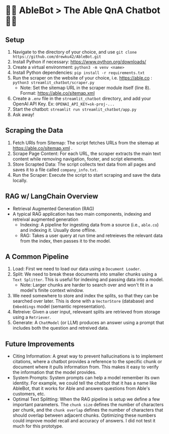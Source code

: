 # 🌟🤖 AbleBot > The Able QnA Chatbot 🤖🌟

## Setup
1. Navigate to the directory of your choice, and use `git clone https://github.com/drewku42/AbleBot.git`
2. Install Python if necessary: https://www.python.org/downloads/
3. Create a virtual environment: `python3 -m venv <name>`
4. Install Python dependencies: `pip install -r requirements.txt`
5. Run the scraper on the website of your choice, i.e. https://able.co : `python3 streamlit_chatbot/scraper.py`
   - Note: Set the sitemap URL in the scraper module itself (line 8). Format: https://able.co/sitemap.xml
7. Create a `.env` file in the `streamlit_chatbot` directory, and add your OpenAI API Key. Ex: `OPENAI_API_KEY=sk-proj-...`
8. Start the chatbot: `streamlit run streamlit_chatbot/app.py`
9. Ask away!

## Scraping the Data
1. Fetch URls from Sitemap: The script fetches URLs from the sitemap at https://able.co/sitemap.xml .
2. Scrape Page Content: For each URL, the scraper extracts the main text content while removing navigation, footer, and script elements.
3. Store Scrapted Data: The script collects text data from all pages and saves it to a file called `company_info.txt`.
4. Run the Scraper: Execute the script to start scraping and save the data locally.

## RAG w/ LangChain Overview
- Retrieval Augmented Generation (RAG)
- A typical RAG application has two main components, indexing and retreival augmented generation
    - Indexing: A pipeline for ingesting data from a source (i.e., `able.co`) and indexing it. Usually done offline.
    - RAG: Takes a user query at run time and retreieves the relevant data from the index, then passes it to the model.

## A Common Pipeline
1. Load: First we need to load our data using a `Document Loader`.
2. Split: We need to break these documents into smaller chunks using a `Text Splitter`. This is useful for indexing and passing data into a model. 
    - Note: Larger chunks are harder to search over and won't fit in a model's finite context window.
3. We need somewhere to store and index the splits, so that they can be searched over later. This is done with a `VectorStore` (database) and `Embeddings` model (semantic representation).
4. Retreive: Given a user input, releveant splits are retrieved from storage using a `Retriever`.
5. Generate: A `ChatModel` (or LLM) produces an answer using a prompt that includes both the question and retreived data.

## Future Improvements
- Citing Information: A great way to prevent hallucinations is to implement citations, where a chatbot provides a reference to the specific chunk or document where it pulls information from. This makes it easy to verify the information that the model provides.
- System Prompts: System prompts can help a model remember its own identity. For example, we could tell the chatbot that it has a name like AbleBot, that it works for Able and answers questions from Able's customers, etc.
- Optimal Text Splitting: When the RAG pipeline is setup we define a few important parameters. The `chunk size` defines the number of characters per chunk, and the `chunk overlap` defines the number of characters that should overlap between adjacent chunks. Optimizing these numbers could improve model recall and accuracy of answers. I did not test it much for this prototype.
